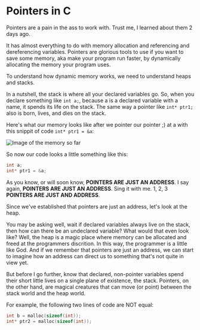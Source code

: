 # Pointers in C

Pointers are a pain in the ass to work with. Trust me, I learned about them 2 days ago.

It has almost everything to do with memory allocation and referencing and dereferencing variables. Pointers are glorious tools to use if you want to save some memory, aka make your program run faster, by dynamically allocating the memory your program uses. 

To understand how dynamic memory works, we need to understand heaps and stacks. 

In a nutshell, the stack is where all your declared variables go. So, when you declare something like `int a;`, because a is a declared variable with a name, it spends its life on the stack. The same way a pointer like `int* ptr1;` also is born, lives, and dies on the stack. 

Here's what our memory looks like after we pointer our pointer ;) at a with this snippit of code `int* ptr1 = &a`:

![Image of the memory so far](https://github.com/te25son/Learning-Tools/blob/master/Pointers_in_C/images/stack0.PNG)

So now our code looks a little something like this:

```c
int a;
int* ptr1 = &a;
```

As you know, or will soon know, **POINTERS ARE JUST AN ADDRESS**. I say again, **POINTERS ARE JUST AN ADDRESS**. Sing it with me. 1, 2, 3 **POINTERS ARE JUST AND ADDRESS**.

Since we've established that pointers are just an address, let's look at the heap. 

You may be asking well, wait if declared variables always live on the stack, then how can there be an undeclared variable? What would that even look like? Well, the heap is a magic place where memory can be allocated and freed at the programmers discrition. In this way, the programmer is a little like God. And if we remember that pointers are just an address, we can start to imagine how an address can direct us to something that's not quite in view yet.

But before I go further, know that declared, non-pointer variables spend their short little lives on a single plane of existence, the stack. Pointers, on the other hand, are magical creatures that can move (or point) between the stack world and the heap world.

For example, the following two lines of code are NOT equal:

```c
int b = malloc(sizeof(int));
int* ptr2 = malloc(sizeof(int));
```


